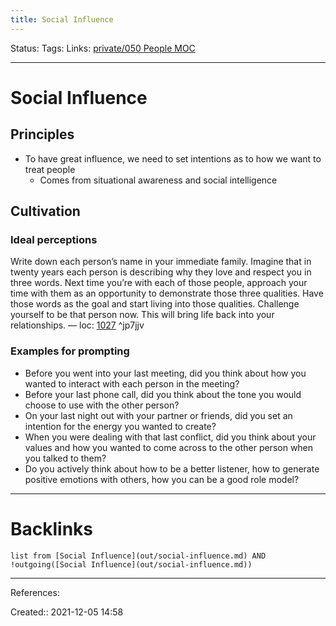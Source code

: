 ```yaml
---
title: Social Influence
---
```

Status: 
Tags: 
Links: [private/050 People MOC](None)
___
# Social Influence
## Principles
- To have great influence, we need to set intentions as to how we want to treat people
	- Comes from situational awareness and social intelligence
## Cultivation
### Ideal perceptions
Write down each person’s name in your immediate family. Imagine that in twenty years each person is describing why they love and respect you in three words. Next time you’re with each of those people, approach your time with them as an opportunity to demonstrate those three qualities. Have those words as the goal and start living into those qualities. Challenge yourself to be that person now. This will bring life back into your relationships. — loc: [1027]()  ^jp7jjv
### Examples for prompting
- Before you went into your last meeting, did you think about how you wanted to interact with each person in the meeting? 
- Before your last phone call, did you think about the tone you would choose to use with the other person? 
- On your last night out with your partner or friends, did you set an intention for the energy you wanted to create? 
- When you were dealing with that last conflict, did you think about your values and how you wanted to come across to the other person when you talked to them? 
- Do you actively think about how to be a better listener, how to generate positive emotions with others, how you can be a good role model? 
___
# Backlinks
```dataview
list from [Social Influence](out/social-influence.md) AND !outgoing([Social Influence](out/social-influence.md))
```
___
References:

Created:: 2021-12-05 14:58
